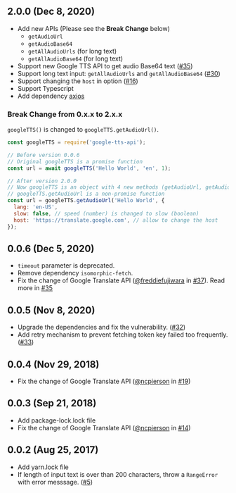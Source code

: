 ## 2.0.0 (Dec 8, 2020)

- Add new APIs (Please see the **Break Change** below)
  - `getAudioUrl`
  - `getAudioBase64`
  - `getAllAudioUrls` (for long text)
  - `getAllAudioBase64` (for long text)
- Support new Google TTS API to get audio Base64 text ([#35](https://github.com/zlargon/google-tts/issues/35))
- Support long text input: `getAllAudioUrls` and `getAllAudioBase64` ([#30](https://github.com/zlargon/google-tts/issues/30))
- Support changing the `host` in option ([#16](https://github.com/zlargon/google-tts/issues/16))
- Support Typescript
- Add dependency [axios](https://github.com/axios/axios)

### **Break Change from 0.x.x to 2.x.x**

`googleTTS()` is changed to `googleTTS.getAudioUrl()`.

```js
const googleTTS = require('google-tts-api');

// Before version 0.0.6
// Original googleTTS is a promise function
const url = await googleTTS('Hello World', 'en', 1);

// After version 2.0.0
// Now googleTTS is an object with 4 new methods (getAudioUrl, getAudioBase64, getAllAudioUrls, getAllAudioBase64)
// googleTTS.getAudioUrl is a non-promise function
const url = googleTTS.getAudioUrl('Hello World', {
  lang: 'en-US',
  slow: false, // speed (number) is changed to slow (boolean)
  host: 'https://translate.google.com', // allow to change the host
});
```

## 0.0.6 (Dec 5, 2020)

- `timeout` parameter is deprecated.
- Remove dependency `isomorphic-fetch`.
- Fix the change of Google Translate API ([@freddiefujiwara](https://github.com/freddiefujiwara) in [#37](https://github.com/zlargon/google-tts/pull/37)). Read more in [#35](https://github.com/zlargon/google-tts/issues/35)

## 0.0.5 (Nov 8, 2020)

- Upgrade the dependencies and fix the vulnerability. ([#32](https://github.com/zlargon/google-tts/issues/32))
- Add retry mechanism to prevent fetching token key failed too frequently. ([#33](https://github.com/zlargon/google-tts/issues/33))

## 0.0.4 (Nov 29, 2018)

- Fix the change of Google Translate API ([@ncpierson](https://github.com/ncpierson) in [#19](https://github.com/zlargon/google-tts/pull/19))

## 0.0.3 (Sep 21, 2018)

- Add package-lock.lock file
- Fix the change of Google Translate API ([@ncpierson](https://github.com/ncpierson) in [#14](https://github.com/zlargon/google-tts/pull/14))

## 0.0.2 (Aug 25, 2017)

- Add yarn.lock file
- If length of input text is over than 200 characters, throw a `RangeError` with error messsage. ([#5](https://github.com/zlargon/google-tts/issues/5))
